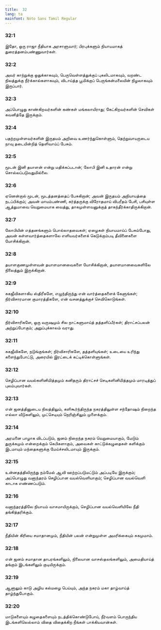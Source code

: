 ```yaml
---
title:  32
lang: ta
mainfont: Noto Sans Tamil Regular
---
```


###  32:1

இதோ, ஒரு ராஜா நீதியாக அரசாளுவார்; பிரபுக்களும் நியாயமாகத் துரைத்தனம்பண்ணுவார்கள்.

###  32:2

அவர் காற்றுக்கு ஒதுக்காகவும், பெருவெள்ளத்துக்குப் புகலிடமாகவும், வறண்ட நிலத்துக்கு நீர்க்கால்களாகவும், விடாய்த்த பூமிக்குப் பெருங்கன்மலையின் நிழலாகவும் இருப்பார்.

###  32:3

அப்பொழுது காண்கிறவர்களின் கண்கள் மங்கலாயிராது; கேட்கிறவர்களின் செவிகள் கவனித்தே இருக்கும்.

###  32:4

பதற்றமுள்ளவர்களின் இருதயம் அறிவை உணர்ந்துகொள்ளும், தெற்றுவாயருடைய நாவு தடையின்றித் தெளிவாய்ப் பேசும்.

###  32:5

மூடன் இனி தயாளன் என்று மதிக்கப்படான்; லோபி இனி உதாரன் என்று சொல்லப்படுவதுமில்லை.

###  32:6

ஏனென்றால் மூடன், மூடத்தனத்தைப் பேசுகிறான்; அவன் இருதயம் அநியாயத்தை நடப்பிக்கும்; அவன் மாயம்பண்ணி, கர்த்தருக்கு விரோதமாய் விபரீதம் பேசி, பசியுள்ள ஆத்துமாவை வெறுமையாக வைத்து, தாகமுள்ளவனுக்குத் தாகந்தீர்க்காதிருக்கிறான்.

###  32:7

லோபியின் எத்தனங்களும் பொல்லாதவைகள்; ஏழைகள் நியாயமாய்ப் பேசும்போது, அவன் கள்ளவார்த்தைகளாலே எளியவர்களைக் கெடுக்கும்படி தீவினைகளை யோசிக்கிறான்.

###  32:8

தயாளகுணமுள்ளவன் தயாளமானவைகளை யோசிக்கிறான், தயாளமானவைகளிலே நிலைத்தும் இருக்கிறான்.

###  32:9

சுகஜீவிகளாகிய ஸ்திரீகளே, எழுந்திருந்து என் வார்த்தைகளைக் கேளுங்கள்; நிர்விசாரமான குமாரத்திகளே, என் வசனத்துக்குச் செவிகொடுங்கள்.

###  32:10

நிர்விசாரிகளே, ஒரு வருஷமும் சில நாட்களுமாய்த் தத்தளிப்பீர்கள்; திராட்சப்பலன் அற்றுப்போகும்; அறுப்புக்காலம் வராது.

###  32:11

சுகஜீவிகளே, நடுங்குங்கள்; நிர்விசாரிகளே, தத்தளியுங்கள்; உடையை உரிந்து களைந்துபோட்டு, அரையில் இரட்டைக் கட்டிக்கொள்ளுங்கள்.

###  32:12

செழிப்பான வயல்களினிமித்தமும் கனிதரும் திராட்சச் செடிகளினிமித்தமும் மாரடித்துப் புலம்புவார்கள்.

###  32:13

என் ஜனத்தினுடைய நிலத்திலும், களிகூர்ந்திருந்த நகரத்திலுள்ள சந்தோஷம் நிறைந்த எல்லா வீடுகளிலும், முட்செடியும் நெரிஞ்சிலும் முளைக்கும்.

###  32:14

அரமனை பாழாக விடப்படும், ஜனம் நிறைந்த நகரம் வெறுமையாகும், மேடும் துருக்கமும் என்றைக்கும் கெபிகளாகும், அவைகள் காட்டுக்கழுதைகள் களிக்கும் இடமாயும் மந்தைகளுக்கு மேய்ச்சலிடமாயும் இருக்கும்.

###  32:15

உன்னதத்திலிருந்து நம்மேல் ஆவி ஊற்றப்படுமட்டும் அப்படியே இருக்கும்; அப்பொழுது வனாந்தரம் செழிப்பான வயல்வெளியாகும்; செழிப்பான வயல்வெளி காடாக எண்ணப்படும்.

###  32:16

வனாந்தரத்திலே நியாயம் வாசமாயிருக்கும், செழிப்பான வயல்வெளியிலே நீதி தங்கித்தரிக்கும்.

###  32:17

நீதியின் கிரியை சமாதானமும், நீதியின் பலன் என்றுமுள்ள அமரிக்கையும் சுகமுமாம்.

###  32:18

என் ஜனம் சமாதான தாபரங்களிலும், நிலையான வாசஸ்தலங்களிலும், அமைதியாய்த் தங்கும் இடங்களிலும் குடியிருக்கும்.

###  32:19

ஆனாலும் காடு அழிய கல்மழை பெய்யும், அந்த நகரம் மகா தாழ்வாய்த் தாழ்ந்துபோகும்.

###  32:20

மாடுகளையும் கழுதைகளையும் நடத்திக்கொண்டுபோய், நீர்வளம் பொருந்திய இடங்களிலெல்லாம் விதை விதைக்கிற நீங்கள் பாக்கியவான்கள்.

